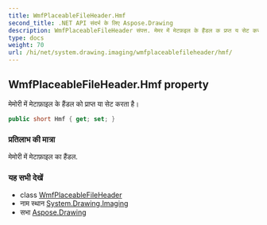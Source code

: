 ```yaml
---
title: WmfPlaceableFileHeader.Hmf
second_title: .NET API संदर्भ के लिए Aspose.Drawing
description: WmfPlaceableFileHeader संपत्त. मेमर में मेटफ़इल के हैंडल क प्रप्त य सेट करत है
type: docs
weight: 70
url: /hi/net/system.drawing.imaging/wmfplaceablefileheader/hmf/
---
```

## WmfPlaceableFileHeader.Hmf property

मेमोरी में मेटाफ़ाइल के हैंडल को प्राप्त या सेट करता है।

```csharp
public short Hmf { get; set; }
```

### प्रतिलाभ की मात्रा

मेमोरी में मेटाफ़ाइल का हैंडल.

### यह सभी देखें

* class [WmfPlaceableFileHeader](../)
* नाम स्थान [System.Drawing.Imaging](../../wmfplaceablefileheader/)
* सभा [Aspose.Drawing](../../../)


